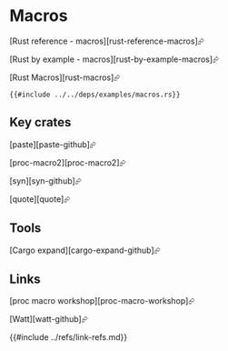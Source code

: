 # Macros

[Rust reference - macros][rust-reference-macros]⮳

[Rust by example - macros][rust-by-example-macros]⮳

[Rust Macros][rust-macros]⮳

```rust,editable
{{#include ../../deps/examples/macros.rs}}
```

## Key crates

[paste][paste-github]⮳

[proc-macro2][proc-macro2]⮳

[syn][syn-github]⮳

[quote][quote]⮳

## Tools

[Cargo expand][cargo-expand-github]⮳

## Links

[proc macro workshop][proc-macro-workshop]⮳

[Watt][watt-github]⮳

{{#include ../refs/link-refs.md}}
